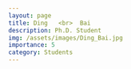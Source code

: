 ```yaml
---
layout: page
title: Ding   <br>  Bai
description: Ph.D. Student
img: /assets/images/Ding_Bai.jpg
importance: 5
category: Students
---
```

